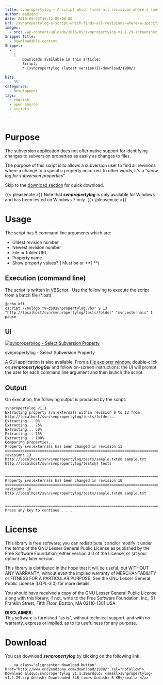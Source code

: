 ```yaml
---
title: svnpropertylog – A script which finds all revisions where a specific subversion property has changed
author: end2end
date: 2016-05-03T16:52:00+00:00
url: /svnpropertylog-a-script-which-finds-all-revisions-where-a-specific-subversion-property-has-changed/
images:
  - src: /wp-content/uploads/2016/05/svnpropertylog-v1.1.29-screenshot.png
Snippet Title:
  - Downloadable content
Snippet:
  - |
    |
        Downloads available in this article:
        Script:
        * [svnpropertylog (latest version)](/download/1908/)
        
hits:
  - 35
categories:
  - Development
tags:
  - english
  - open source
  - scripts

---
```

# Purpose

The subversion application does not offer native support for identifying changes to subversion properties as easily as changes to files.

The purpose of this script is to allows a subversion user to find all revisions where a change to a specific property occurred. In other words, it's a &quot;_show log for subversion properties_&quot;.<!--more-->

Skip to the [download section](#Download) for quick download.

{{< pleasenote >}}
  Note that **_svnpropertylog_** is only available for Windows and has been tested on Windows 7 only.
{{< /pleasenote >}}


# Usage

The script has 5 command line arguments which are:

* Oldest revision number
* Newest revision number
* File or folder URL
* Property name
* Show property values? ( Must be  or _**1 **_)

## Execution (command line)

The script is written in [VBScript](http://en.wikipedia.org/wiki/VBScript). &nbsp;Use the following to execute the script from a batch file (*.bat) :


```batch
@echo off
cscript //nologo "%~dp0svnpropertylog.vbs" 9 13 "http://localhost/svn/svnpropertylog/tests/folder" "svn:externals" 1
pause
```


## UI

[![svnpropertylog - Select Subversion Property](http://www.end2endzone.com/wp-content/uploads/2016/05/svnpropertylog-property-sample.png)](http://www.end2endzone.com/wp-content/uploads/2016/05/svnpropertylog-property-sample.png)

svnpropertylog - Select Subversion Property

A GUI application is also available. From a [file explorer window](http://upload.wikimedia.org/wikipedia/en/c/cb/Windows_Explorer_Windows_7.png?download), double-click on **_svnpropertylogGui_** and follow on-screen instructions:&nbsp;the UI will prompt the user for each command line argument and then launch the script.

## Output

On execution, the following output is produced by the script:


```
svnpropertylog v1.1
Extracting property svn:externals within revision 9 to 13 from http://localhost/svn/svnpropertylog/tests/folder...
Extracting... 0%
Extracting... 25%
Extracting... 50%
Extracting... 75%
Extracting... 100%
Comparing properties...
Property svn:externals has been changed in revision 13
===============================================================================
revision: 13
http://localhost/svn/svnpropertylog/tests/sample.txt@8 sample.txt
http://localhost/svn/svnpropertylog/tests@7 tests


===============================================================================
Property svn:externals has been changed in revision 10
===============================================================================
revision: 10
http://localhost/svn/svnpropertylog/tests/sample.txt@8 sample.txt


===============================================================================
Press any key to continue . . .
```


# License

This library is free software; you can redistribute it and/or modify it under the terms of the GNU Lesser General Public License as published by the Free Software Foundation; either version 3.0 of the License, or (at your option) any later version.

This library is distributed in the hope that it will be useful, but WITHOUT ANY WARRANTY; without even the implied warranty of MERCHANTABILITY or FITNESS FOR A PARTICULAR PURPOSE. See the GNU Lesser General Public License (LGPL-3.0) for more details.

You should have received a copy of the GNU Lesser General Public License along with this library; if not, write to the Free Software Foundation, Inc., 51 Franklin Street, Fifth Floor, Boston, MA 02110-1301 USA

**DISCLAIMER:**  
This software is furnished &quot;as is&quot;, without technical support, and with no warranty, express or implied, as to its usefulness for any purpose.

# Download

You can download **_svnpropertylog_** by clicking on the following link:


		<a class="aligncenter download-button" href="http://www.end2endzone.com/download/1908/" rel="nofollow"> Download &ldquo;svnpropertylog v1.1.29&rdquo; <small>svnpropertylog-v1.1.29.zip &ndash; Downloaded 346 times &ndash; 8 KB</small> </a>
